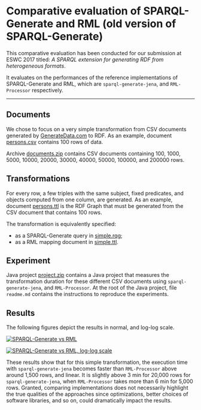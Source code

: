 # Comparative evaluation of SPARQL-Generate and RML (old version of SPARQL-Generate)

This comparative evaluation has been conducted for our submission at ESWC 2017 titled: *A SPARQL extension for generating RDF from heterogeneous formats*.

It evaluates on the performances of the reference implementations of SPARQL-Generate and RML, which are `sparql-generate-jena`, and `RML-Processor` respectively. 

-----

## Documents

We chose to focus on a very simple transformation from CSV documents generated by [GenerateData.com](http://generatedata.com/) to RDF. As an example, document [persons.csv](evaluation/1/persons.csv) contains 100 rows of data.

Archive [documents.zip](evaluation/1/documents.zip) contains CSV documents containing 100, 1000, 5000, 10000, 20000, 30000, 40000, 50000, 100000, and 200000 rows.

## Transformations

For every row, a few triples with the same subject, fixed predicates, and objects computed from one column, are generated. As an example, document [persons.ttl](evaluation/1/persons.ttl) is the RDF Graph that must be generated from the CSV document that contains 100 rows.

The transformation is equivalently specified:

- as a SPARQL-Generate query in [simple.rqg](evaluation/1/simple.rqg);
- as a RML mapping document in [simple.ttl](evaluation/1/simple.ttl).

## Experiment

Java project [project.zip](evaluation/1/project.zip) contains a Java project that measures the transformation duration for these different CSV documents using `sparql-generate-jena`, and `RML-Processor`. At the root of the Java project, file `readme.md` contains the instructions to reproduce the experiments.

## Results

The following figures depict the results in normal, and log-log scale.

[![SPARQL-Generate vs RML](evaluation/1/results.png)](evaluation/1/results.png)

[![SPARQL-Generate vs RML, log-log scale](evaluation/1/results-loglog.png)](evaluation/1/results-loglog.png)

These results show that for this simple transformation, the execution time with `sparql-generate-jena` becomes faster than `RML-Processor` above around 1,500 rows, and linear. It is slightly above 3 min for 20,000 rows for `sparql-generate-jena`, when `RML-Processor` takes more than 6 min for 5,000 rows. Granted, comparing implementations does not necessarily highlight the true qualities of the approaches since optimizations, better choices of software libraries, and so on, could dramatically impact the results. 
